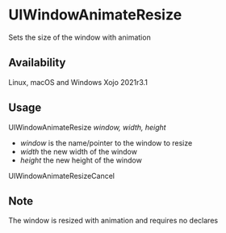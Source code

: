 # UIWindowAnimateResize
 Sets the size of the window with animation

## Availability
 Linux, macOS and Windows
 Xojo 2021r3.1

## Usage
 UIWindowAnimateResize _window, width, height_  
 * _window_ is the name/pointer to the window to resize  
 * _width_ the new width of the window  
 * _height_ the new height of the window  
   
 UIWindowAnimateResizeCancel  
 
## Note
 The window is resized with animation and requires no declares
